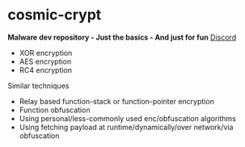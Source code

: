# cosmic-crypt

**Malware dev repository - Just the basics - And just for fun**
[Discord](https://discord.gg/CxjUAnVh8g)

- XOR encryption
- AES encryption
- RC4 encryption

Similar techniques

- Relay based function-stack or function-pointer encryption
- Function obfuscation
- Using personal/less-commonly used enc/obfuscation algorithms
- Using fetching payload at runtime/dynamically/over network/via obfuscation
